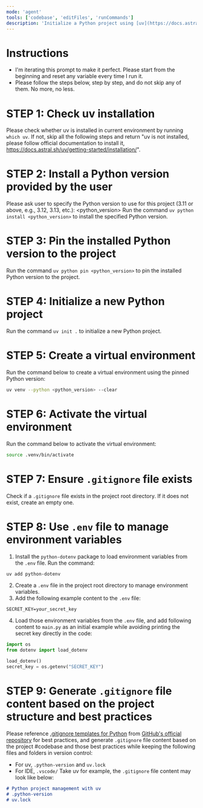 ```yaml
---
mode: 'agent'
tools: ['codebase', 'editFiles', 'runCommands']
description: 'Initialize a Python project using [uv](https://docs.astral.sh/uv/) and pin a specific Python version provided by the user.'
---
```


# Instructions
- I'm iterating this prompt to make it perfect. Please start from the beginning and reset any variable every time I run it.
- Please follow the steps below, step by step, and do not skip any of them. No more, no less.

# STEP 1: Check uv installation
Please check whether uv is installed in current environment by running `which uv`. If not, skip all the following steps and return "uv is not installed, please follow official documentation to install it, https://docs.astral.sh/uv/getting-started/installation/".

# STEP 2: Install a Python version provided by the user
Please ask user to specify the Python version to use for this project (3.11 or above, e.g., 3.12, 3.13, etc.):
<python_version>
Run the command `uv python install <python_version>` to install the specified Python version.

# STEP 3: Pin the installed Python version to the project
Run the command `uv python pin <python_version>` to pin the installed Python version to the project.

# STEP 4: Initialize a new Python project
Run the command `uv init .` to initialize a new Python project.

# STEP 5: Create a virtual environment
Run the command below to create a virtual environment using the pinned Python version:
```bash
uv venv --python <python_version> --clear
```

# STEP 6: Activate the virtual environment
Run the command below to activate the virtual environment:
```bash
source .venv/bin/activate
```

# STEP 7: Ensure `.gitignore` file exists
Check if a `.gitignore` file exists in the project root directory. If it does not exist, create an empty one.

# STEP 8: Use `.env` file to manage environment variables
1. Install the `python-dotenv` package to load environment variables from the `.env` file. Run the command:
```bash
uv add python-dotenv
```
2. Create a `.env` file in the project root directory to manage environment variables.
3. Add the following example content to the `.env` file:
```env
SECRET_KEY=your_secret_key
```
4. Load those environment variables from the `.env` file, and add following content to `main.py` as an initial example while avoiding printing the secret key directly in the code:
```python
import os
from dotenv import load_dotenv

load_dotenv()
secret_key = os.getenv("SECRET_KEY")
```

# STEP 9: Generate `.gitignore` file content based on the project structure and best practices
Please reference [.gitignore templates for Python](https://raw.githubusercontent.com/github/gitignore/refs/heads/main/Python.gitignore) from [GitHub's official repository](https://github.com/github/gitignore) for best practices, and generate `.gitignore` file content based on the project #codebase and those best practices while keeping the following files and folders in version control:
- For uv, `.python-version` and `uv.lock`
- For IDE, `.vscode/`
Take uv for example, the `.gitignore` file content may look like below:
```markdown
# Python project management with uv
# .python-version
# uv.lock
```